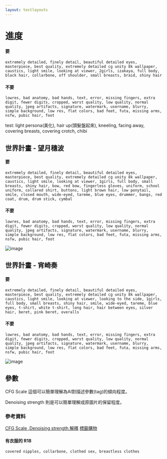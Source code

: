 ```yaml
---
layout: testlayouts
---
```


# 進度
#### 要
```
extremely detailed, finely detail, beautiful detailed eyes, masterpiece, best quality, extremely detailed cg unity 8k wallpaper, caustics, light smile, looking at viewer, 2girls, izakaya, full body, black hair, collarbone, off shoulder, small breasts, braid, shiny hair

```
#### 不要
```
lowres, bad anatomy, bad hands, text, error, missing fingers, extra digit, fewer digits, cropped, worst quality, low quality, normal quality, jpeg artifacts, signature, watermark, username, blurry, simple background, low res, flat colors, bad feet, futa, missing arms, nsfw, pubic hair, foot
```
test: light persona(美化), hair up(頭髮盤起來),
kneeling, facing away,
covering breasts, covering crotch,
chibi

## 世界計畫 - 望月穗波
#### 要
```
extremely detailed, finely detail, beautiful detailed eyes, masterpiece, best quality, extremely detailed cg unity 8k wallpaper, caustics, light smile, looking at viewer, 1girls, full body, small breasts, shiny hair, bow, red bow, fingerless gloves, uniform, school uniform, collared shirt, buttons, light brown hair, low ponytail, smile, closed mouth, wide-eyed, tareme, blue eyes, drummer, bangs, red coat, drum, drum stick, cymbal
```
#### 不要
```
lowres, bad anatomy, bad hands, text, error, missing fingers, extra digit, fewer digits, cropped, worst quality, low quality, normal quality, jpeg artifacts, signature, watermark, username, blurry, simple background, low res, flat colors, bad feet, futa, missing arms, nsfw, pubic hair, foot
```
![image](https://user-images.githubusercontent.com/26459046/199923282-173679e2-43f7-4f60-875b-2b6310f5d886.png)

## 世界計畫 - 宵崎奏
#### 要
```
extremely detailed, finely detail, beautiful detailed eyes, masterpiece, best quality, extremely detailed cg unity 8k wallpaper, caustics, light smile, looking at viewer, looking to the side, 1girls, full body, small breasts, shiny hair, smile, wide-eyed, tareme, blue eyes, t-shirt, white t-shirt, long hair, hair between eyes, silver hair, beret, pink beret, overalls
```
#### 不要
```
lowres, bad anatomy, bad hands, text, error, missing fingers, extra digit, fewer digits, cropped, worst quality, low quality, normal quality, jpeg artifacts, signature, watermark, username, blurry, simple background, low res, flat colors, bad feet, futa, missing arms, nsfw, pubic hair, foot
```
![image](https://user-images.githubusercontent.com/26459046/199928089-5b193c34-17f4-47da-84ee-2c27e1cf6b6a.png)



## 參數
CFG Scale 這個可以簡單理解為AI對描述參數(tag)的傾向程度。

Denoising strength 則是可以簡單理解成原圖片的保留程度。

### 參考資料

[CFG Scale ,Denoising strength 解釋](https://zhuanlan.zhihu.com/p/574063064)
[標籤購物](https://tags.novelai.dev/)

#### 有衣服的 R18
```
covered nipples, collarbone, clothed sex, breastless clothes
```
```
